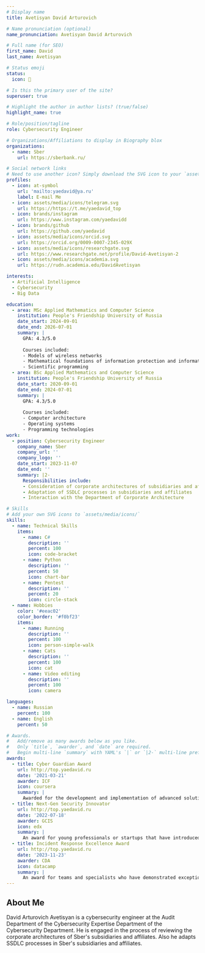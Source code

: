 ```yaml
---
# Display name
title: Avetisyan David Arturovich

# Name pronunciation (optional)
name_pronunciation: Avetisyan David Arturovich

# Full name (for SEO)
first_name: David
last_name: Avetisyan

# Status emoji
status:
  icon: 💚

# Is this the primary user of the site?
superuser: true

# Highlight the author in author lists? (true/false)
highlight_name: true

# Role/position/tagline
role: Cybersecurity Engineer

# Organizations/Affiliations to display in Biography blox
organizations:
  - name: Sber
    url: https://sberbank.ru/

# Social network links
# Need to use another icon? Simply download the SVG icon to your `assets/media/icons/` folder.
profiles:
  - icon: at-symbol
    url: 'mailto:yaedavid@ya.ru'
    label: E-mail Me
  - icon: assets/media/icons/telegram.svg
    url: https://https://t.me/yaedavid_top
  - icon: brands/instagram
    url: https://www.instagram.com/yaedavidd
  - icon: brands/github
    url: https://github.com/yaedavid
  - icon: assets/media/icons/orcid.svg
    url: https://orcid.org/0009-0007-2345-029X
  - icon: assets/media/icons/researchgate.svg
    url: https://www.researchgate.net/profile/David-Avetisyan-2
  - icon: assets/media/icons/academia.svg
    url: https://rudn.academia.edu/DavidAvetisyan

interests:
  - Artificial Intelligence
  - Cybersecurity
  - Big Data

education:
  - area: MSc Applied Mathematics and Computer Science
    institution: People's Friendship University of Russia
    date_start: 2024-09-01
    date_end: 2026-07-01
    summary: |
      GPA: 4.3/5.0
      
      Courses included:
      - Models of wireless networks
      - Mathematical foundations of information protection and information security
      - Scientific programming
  - area: BSc Applied Mathematics and Computer Science
    institution: People's Friendship University of Russia
    date_start: 2020-09-01
    date_end: 2024-07-01
    summary: |
      GPA: 4.3/5.0
      
      Courses included:
      - Computer architecture
      - Operating systems
      - Programming technologies
work:
  - position: Cybersecurity Engineer
    company_name: Sber
    company_url: ''
    company_logo: ''
    date_start: 2023-11-07
    date_end: ''
    summary: |2-
      Responsibilities include:
      - Consideration of corporate architectures of subsidiaries and affiliates
      - Adaptation of SSDLC processes in subsidiaries and affiliates
      - Interaction with the Department of Corporate Architecture

# Skills
# Add your own SVG icons to `assets/media/icons/`
skills:
  - name: Technical Skills
    items:
      - name: C#
        description: ''
        percent: 100
        icon: code-bracket
      - name: Python
        description: ''
        percent: 50
        icon: chart-bar
      - name: Pentest
        description: ''
        percent: 20
        icon: circle-stack
  - name: Hobbies
    color: '#eeac02'
    color_border: '#f0bf23'
    items:
      - name: Running
        description: ''
        percent: 100
        icon: person-simple-walk
      - name: Cats
        description: ''
        percent: 100
        icon: cat
      - name: Video editing
        description: ''
        percent: 100
        icon: camera

languages:
  - name: Russian
    percent: 100
  - name: English
    percent: 50

# Awards.
#   Add/remove as many awards below as you like.
#   Only `title`, `awarder`, and `date` are required.
#   Begin multi-line `summary` with YAML's `|` or `|2-` multi-line prefix and indent 2 spaces below.
awards:
  - title: Cyber Guardian Award
    url: http://top.yaedavid.ru
    date: '2021-03-21'
    awarder: ICF
    icon: coursera
    summary: |
      Awarded for the development and implementation of advanced solutions in protecting data and systems from cyberattacks. Given to professionals and teams whose technologies and approaches have significantly reduced the risk of breaches and data leaks.
  - title: Next-Gen Security Innovator
    url: http://top.yaedavid.ru
    date: '2022-07-18'
    awarder: GCIS
    icon: edx
    summary: |
      An award for young professionals or startups that have introduced groundbreaking ideas or projects in the field of cybersecurity. It is awarded for innovative solutions based on artificial intelligence, machine learning, or quantum technologies for information protection.
  - title: Incident Response Excellence Award
    url: http://top.yaedavid.ru
    date: '2023-11-23'
    awarder: CDA
    icon: datacamp
    summary: |
      An award for teams and specialists who have demonstrated exceptional skills in responding to major security breaches and successfully mitigated threats, minimizing the impact of the attacks.
---
```


## About Me

David Arturovich Avetisyan is a cybersecurity engineer at the Audit Department of the Cybersecurity Expertise Department of the Cybersecurity Department. He is engaged in the process of reviewing the corporate architectures of Sber's subsidiaries and affiliates. Also he adapts SSDLC processes in Sber's subsidiaries and affiliates.
